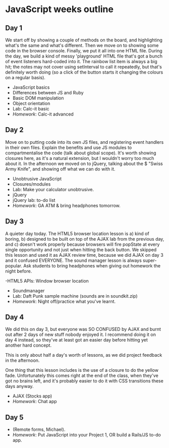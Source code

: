 # JavaScript weeks outline

## Day 1
We start off by showing a couple of methods on the board, and highlighting what's the same and what's different. 
Then we move on to showing some code in the browser console. Finally, we put it all into one HTML file. During the day, 
we build a kind of messy 'playground' HTML file that's got a bunch of event listeners hard-coded into it. 
The rainbow list item is always a big hit; the notes may not cover using setInterval to call it repeatedly, but 
that's definitely worth doing (so a click of the button starts it changing the colours on a regular basis).

- JavaScript basics
- Differences between JS and Ruby
- Basic DOM manipulation
- Object orientation
- Lab: Calc-it basic
- *Homework*: Calc-it advanced


## Day 2
Move on to putting code into its own JS files, and registering event handlers in their own files. Explain the benefits
and use JS modules to compartmentalise the code (talk about global scope). It's worth showing closures here, as it's a 
natural extension, but I wouldn't worry too much about it. 
In the afternoon we moved on to jQuery, talking about the $ "Swiss Army Knife", and showing off what we can do with it. 

- Unobtrusive JavaScript
- Closures/modules
- Lab: Make your calculator unobtrusive.
- jQuery
- jQuery lab: to-do list
- *Homework*: GA ATM & bring headphones tomorrow.


## Day 3
A quieter day today. The HTML5 browser location lesson is a) kind of boring, b) designed to be built on top of the AJAX 
lab from the previous day, and c) doesn't work properly because browsers will fire popState at every single opportunity
and not just when hitting the back button. We skipped this lesson and used it as AJAX review time, because we did AJAX 
on day 3 and it confused EVERYONE. 
The sound manager lesson is always super-popular. Ask students to bring headphones when giving out homework the night before. 

-HTML5 APIs: Window browser location
- Soundmanager
- Lab: Daft Punk sample machine (sounds are in soundkit.zip)
- *Homework*: Night off/practice what you've learnt. 


## Day 4
We did this on day 3, but everyone was SO CONFUSED by AJAX and burnt out after 2 days of new stuff nobody enjoyed it. I recommend 
doing it on day 4 instead, so they've at least got an easier day before hitting yet another hard concept. 

This is only about half a day's worth of lessons, as we did project feedback in the afternoon.

One thing that this lesson includes is the use of a closure to do the yellow fade. Unfortunately this comes right at the end of the 
class, when they've got no brains left, and it's probably easier to do it with CSS transitions these days anyway. 

- AJAX (Stocks app)
- *Homework*: Chat app



## Day 5 
- (Remote forms, Michael). 
- *Homework*: Put JavaScript into your Project 1, OR build a Rails/JS to-do app. 

